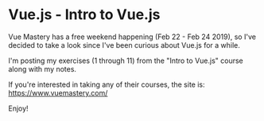 # Vue.js - Intro to Vue.js

Vue Mastery has a free weekend happening (Feb 22 - Feb 24 2019), so I've decided to take a look since I've been curious about Vue.js for a while.

I'm posting my exercises (1 through 11) from the "Intro to Vue.js" course along with my notes.

If you're interested in taking any of their courses, the site is: https://www.vuemastery.com/

Enjoy!
